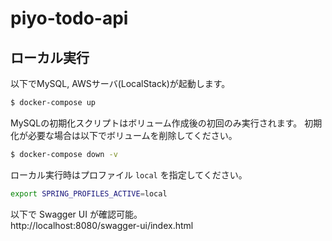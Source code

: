 # piyo-todo-api

## ローカル実行

以下でMySQL, AWSサーバ(LocalStack)が起動します。

```bash
$ docker-compose up
```

MySQLの初期化スクリプトはボリューム作成後の初回のみ実行されます。
初期化が必要な場合は以下でボリュームを削除してください。

```bash
$ docker-compose down -v
```

ローカル実行時はプロファイル `local` を指定してください。

```bash
export SPRING_PROFILES_ACTIVE=local
```

以下で Swagger UI が確認可能。  
http://localhost:8080/swagger-ui/index.html
